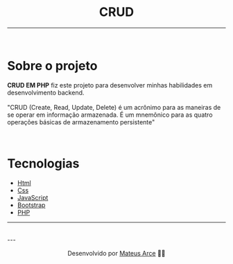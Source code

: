 <h1 align="center">
    CRUD
</h1>

---

</br>

# Sobre o projeto

**CRUD EM PHP** fiz este projeto para desenvolver minhas habilidades em desenvolvimento backend.
</br>
</br>
"CRUD (Create, Read, Update, Delete) é um acrônimo para as maneiras de se operar em informação armazenada. É um mnemônico para as quatro operações básicas de armazenamento persistente"

<br/>

# Tecnologias

- [Html](https://www.w3schools.com/html/)
- [Css](https://www.w3schools.com/css/)
- [JavaScript](https://developer.mozilla.org/en-US/docs/Web/JavaScript)
- [Bootstrap](https://getbootstrap.com/)
- [PHP](https://www.php.net/)

---

<br/>
---

<p align="center"> Desenvolvido por <a href="https://www.linkedin.com/in/mateus-arce/">Mateus Arce</a> ✌🏼</p>